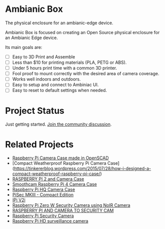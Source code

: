 # Ambianic Box
The physical enclosure for an ambianic-edge device.

Ambianic Box is focused on creating an Open Source physical enclosure for an Ambianic Edge device.

Its main goals are:
-  [ ] Easy to 3D Print and Assemble
-  [ ] Less than $10 for printing materials (PLA, PETG or ABS).
-  [ ] Under 5 hours print time with a common 3D printer.
-  [ ] Fool proof to mount correctly with the desired area of camera coverage.
-  [ ] Works well indoors and outdoors.
-  [ ] Easy to setup and connect to Ambiniac UI.
-  [ ] Easy to reset to default settings when needed.

# Project Status

Just getting started. [Join the community discussion](https://ambianicai.slack.com/archives/C011GNE2EGN).

# Related Projects

* [Raspberry Pi Camera Case made in OpenSCAD](https://youtu.be/mZ9OWpSGRZU)
* [Compact Weatherproof Raspberry Pi Camera Case] (https://tinkererblog.wordpress.com/2015/07/28/how-i-designed-a-compact-weatherproof-raspberry-pi-case/)
* [RASPBERRY PI 2 and Camera Case](https://grabcad.com/library/raspberry-pi-2-camera-case-1)
* [Smoothcam Raspberry Pi 4 Camera Case](https://ameridroid.com/products/smoothcam-raspberry-pi-4-camera-case-3d-printed)
* [Raspberry Pi HQ Camera Case](https://learn.adafruit.com/raspberry-pi-hq-camera-case/3d-printing)
* [PiSec MKIII - Compact Edition](https://www.thingiverse.com/thing:2825778)
* [IPi V2i](https://www.thingiverse.com/thing:3727587)
* [Raspberry Pi Zero W Security Camera using NoIR Camera](https://www.thingiverse.com/thing:3816376)
* [RASPBERRY PI AND CAMERA TO SECURITY CAM](https://cults3d.com/en/3d-model/various/raspberry-pi-and-camera-to-security-cam-enclosure-mount-source-files-included)
* [Raspberry Pi Security Camera](https://all3dp.com/9-things-you-need-for-a-3d-printed-raspberry-pi-security-camera/)
* [Raspberry Pi HD surveillance camera](https://tritek.pw/2013/11/01/raspberry-pi-hd-surveillance-camera/)
